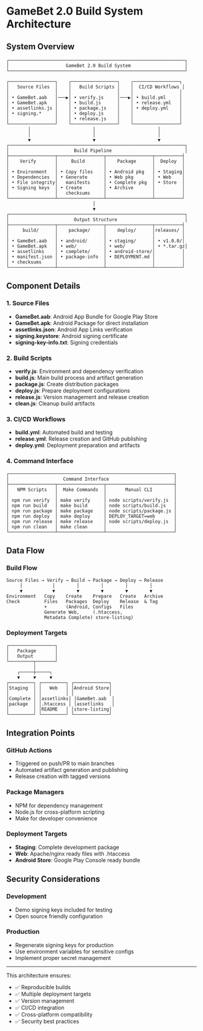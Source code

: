 # GameBet 2.0 Build System Architecture

## System Overview

```
┌─────────────────────────────────────────────────────────────────┐
│                     GameBet 2.0 Build System                    │
└─────────────────────────────────────────────────────────────────┘

┌─────────────────┐    ┌─────────────────┐    ┌─────────────────┐
│   Source Files  │    │   Build Scripts │    │  CI/CD Workflows │
│                 │    │                 │    │                 │
│ • GameBet.aab   │───▶│ • verify.js     │───▶│ • build.yml     │
│ • GameBet.apk   │    │ • build.js      │    │ • release.yml   │
│ • assetlinks.js │    │ • package.js    │    │ • deploy.yml    │
│ • signing.*     │    │ • deploy.js     │    │                 │
│                 │    │ • release.js    │    │                 │
└─────────────────┘    └─────────────────┘    └─────────────────┘
        │                       │                       │
        │                       │                       │
        ▼                       ▼                       ▼
┌─────────────────────────────────────────────────────────────────┐
│                        Build Pipeline                           │
├─────────────────┬─────────────────┬─────────────────┬──────────┤
│    Verify       │     Build       │    Package      │  Deploy  │
│                 │                 │                 │          │
│ • Environment   │ • Copy files    │ • Android pkg   │ • Staging│
│ • Dependencies  │ • Generate      │ • Web pkg       │ • Web    │
│ • File integrity│   manifests     │ • Complete pkg  │ • Store  │
│ • Signing keys  │ • Create        │ • Archive       │          │
│                 │   checksums     │                 │          │
└─────────────────┴─────────────────┴─────────────────┴──────────┘
                                │
                                ▼
┌─────────────────────────────────────────────────────────────────┐
│                        Output Structure                         │
├─────────────────┬─────────────────┬─────────────────┬──────────┤
│     build/      │    package/     │    deploy/      │releases/ │
│                 │                 │                 │          │
│ • GameBet.aab   │ • android/      │ • staging/      │ • v1.0.0/│
│ • GameBet.apk   │ • web/          │ • web/          │ • *.tar.gz│
│ • assetlinks    │ • complete/     │ • android-store/│          │
│ • manifest.json │ • package-info  │ • DEPLOYMENT.md │          │
│ • checksums     │                 │                 │          │
└─────────────────┴─────────────────┴─────────────────┴──────────┘
```

## Component Details

### 1. Source Files
- **GameBet.aab**: Android App Bundle for Google Play Store
- **GameBet.apk**: Android Package for direct installation  
- **assetlinks.json**: Android App Links verification
- **signing.keystore**: Android signing certificate
- **signing-key-info.txt**: Signing credentials

### 2. Build Scripts
- **verify.js**: Environment and dependency verification
- **build.js**: Main build process and artifact generation
- **package.js**: Create distribution packages
- **deploy.js**: Prepare deployment configurations
- **release.js**: Version management and release creation
- **clean.js**: Cleanup build artifacts

### 3. CI/CD Workflows
- **build.yml**: Automated build and testing
- **release.yml**: Release creation and GitHub publishing
- **deploy.yml**: Deployment preparation and artifacts

### 4. Command Interface
```
┌─────────────────────────────────────────────────────────────┐
│                    Command Interface                        │
├─────────────────┬─────────────────┬─────────────────────────┤
│   NPM Scripts   │  Make Commands  │       Manual CLI        │
│                 │                 │                         │
│ npm run verify  │ make verify     │ node scripts/verify.js  │
│ npm run build   │ make build      │ node scripts/build.js   │
│ npm run package │ make package    │ node scripts/package.js │
│ npm run deploy  │ make deploy     │ DEPLOY_TARGET=web       │
│ npm run release │ make release    │ node scripts/deploy.js  │
│ npm run clean   │ make clean      │                         │
└─────────────────┴─────────────────┴─────────────────────────┘
```

## Data Flow

### Build Flow
```
Source Files → Verify → Build → Package → Deploy → Release
     │           │        │        │        │        │
     ▼           ▼        ▼        ▼        ▼        ▼
Environment   Copy    Create    Prepare   Create   Archive
Check         Files   Packages  Deploy    Release  & Tag
              +       (Android, Configs   Files    
              Generate Web,     (.htaccess,
              Metadata Complete) store-listing)
```

### Deployment Targets
```
┌─────────────────┐
│   Package       │
│   Output        │
└─────────┬───────┘
          │
    ┌─────┼─────┐
    ▼     ▼     ▼
┌─────────┐ ┌─────────┐ ┌─────────────┐
│Staging  │ │   Web   │ │Android Store│
│         │ │         │ │             │
│Complete │ │assetlinks│ │GameBet.aab  │
│package  │ │.htaccess │ │assetlinks   │
│         │ │README   │ │store-listing│
└─────────┘ └─────────┘ └─────────────┘
```

## Integration Points

### GitHub Actions
- Triggered on push/PR to main branches
- Automated artifact generation and publishing
- Release creation with tagged versions

### Package Managers
- NPM for dependency management
- Node.js for cross-platform scripting
- Make for developer convenience

### Deployment Targets
- **Staging**: Complete development package
- **Web**: Apache/nginx ready files with .htaccess
- **Android Store**: Google Play Console ready bundle

## Security Considerations

### Development
- Demo signing keys included for testing
- Open source friendly configuration

### Production
- Regenerate signing keys for production
- Use environment variables for sensitive configs
- Implement proper secret management

---

This architecture ensures:
- ✅ Reproducible builds
- ✅ Multiple deployment targets
- ✅ Version management
- ✅ CI/CD integration
- ✅ Cross-platform compatibility
- ✅ Security best practices